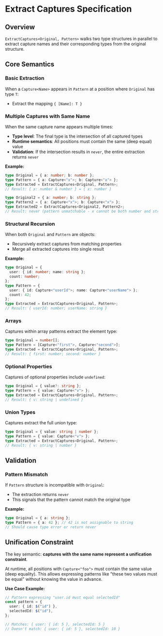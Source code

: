 # Extract Captures Specification

## Overview

`ExtractCaptures<Original, Pattern>` walks two type structures in parallel to
extract capture names and their corresponding types from the original structure.

## Core Semantics

### Basic Extraction

When a `Capture<Name>` appears in `Pattern` at a position where `Original` has
type `T`:

- Extract the mapping `{ [Name]: T }`

### Multiple Captures with Same Name

When the same capture name appears multiple times:

- **Type level**: The final type is the intersection of all captured types
- **Runtime semantics**: All positions must contain the same (deep equal) value
- **Validation**: If the intersection results in `never`, the entire extraction
  returns `never`

**Example:**

```typescript
type Original = { a: number; b: number };
type Pattern = { a: Capture<"x">; b: Capture<"x"> };
type Extracted = ExtractCaptures<Original, Pattern>;
// Result: { x: number & number } = { x: number }

type Original2 = { a: number; b: string };
type Pattern2 = { a: Capture<"x">; b: Capture<"x"> };
type Extracted2 = ExtractCaptures<Original2, Pattern2>;
// Result: never (pattern unmatchable - x cannot be both number and string)
```

### Structural Recursion

When both `Original` and `Pattern` are objects:

- Recursively extract captures from matching properties
- Merge all extracted captures into single result

**Example:**

```typescript
type Original = {
  user: { id: number; name: string };
  count: number;
};
type Pattern = {
  user: { id: Capture<"userId">; name: Capture<"userName"> };
  count: 42;
};
type Extracted = ExtractCaptures<Original, Pattern>;
// Result: { userId: number; userName: string }
```

### Arrays

Captures within array patterns extract the element type:

```typescript
type Original = number[];
type Pattern = [Capture<"first">, Capture<"second">];
type Extracted = ExtractCaptures<Original, Pattern>;
// Result: { first: number; second: number }
```

### Optional Properties

Captures of optional properties include `undefined`:

```typescript
type Original = { value?: string };
type Pattern = { value: Capture<"v"> };
type Extracted = ExtractCaptures<Original, Pattern>;
// Result: { v: string | undefined }
```

### Union Types

Captures extract the full union type:

```typescript
type Original = { value: string | number };
type Pattern = { value: Capture<"v"> };
type Extracted = ExtractCaptures<Original, Pattern>;
// Result: { v: string | number }
```

## Validation

### Pattern Mismatch

If `Pattern` structure is incompatible with `Original`:

- The extraction returns `never`
- This signals that the pattern cannot match the original type

**Example:**

```typescript
type Original = { a: string };
type Pattern = { a: 42 }; // 42 is not assignable to string
// Should cause type error or return never
```

## Unification Constraint

The key semantic: **captures with the same name represent a unification
constraint**.

At runtime, all positions with `Capture<"foo">` must contain the same value
(deep equality). This allows expressing patterns like "these two values must be
equal" without knowing the value in advance.

**Use Case Example:**

```typescript
// Pattern expressing "user.id must equal selectedId"
const pattern = {
  user: { id: $("id") },
  selectedId: $("id"),
};

// Matches: { user: { id: 5 }, selectedId: 5 }
// Doesn't match: { user: { id: 5 }, selectedId: 10 }
```
